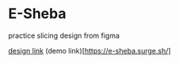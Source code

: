 # E-Sheba

practice slicing design from figma

[design link](https://www.figma.com/community/file/1170008021377081653/free-medical-landing-page-design)
(demo link)[https://e-sheba.surge.sh/]